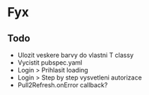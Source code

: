 # Fyx

## Todo

- Ulozit veskere barvy do vlastni T classy
- Vycistit pubspec.yaml
- Login > Prihlasit loading
- Login > Step by step vysvetleni autorizace
- Pull2Refresh.onError callback? 